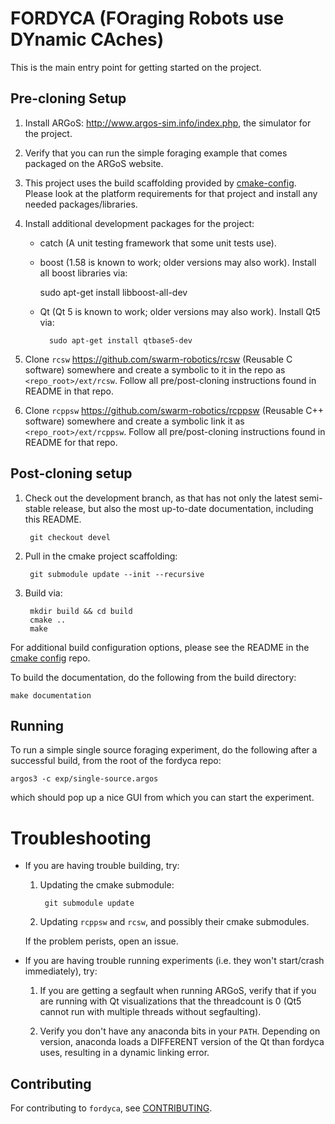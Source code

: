 # FORDYCA (FOraging Robots use DYnamic CAches)

This is the main entry point for getting started on the project.

## Pre-cloning Setup

1. Install ARGoS: http://www.argos-sim.info/index.php, the simulator
   for the project.

2. Verify that you can run the simple foraging example that comes
   packaged on the ARGoS website.

3. This project uses the build scaffolding provided by
   [cmake-config](https://github.com/jharwell/cmake-config). Please
   look at the platform requirements for that project and install any
   needed packages/libraries.

4. Install additional development packages for the project:

   - catch (A unit testing framework that some unit tests use).
   - boost (1.58 is known to work; older versions may also work). Install all
     boost libraries via:

        sudo  apt-get install libboost-all-dev

    - Qt (Qt 5 is known to work; older versions may also work). Install Qt5 via:

            sudo apt-get install qtbase5-dev

5. Clone `rcsw` https://github.com/swarm-robotics/rcsw (Reusable C software)
   somewhere and create a symbolic to it in the repo as
   `<repo_root>/ext/rcsw`. Follow all pre/post-cloning instructions found in
   README in that repo.

6. Clone `rcppsw` https://github.com/swarm-robotics/rcppsw (Reusable C++ software)
   somewhere and create a symbolic link it as
   `<repo_root>/ext/rcppsw`. Follow all pre/post-cloning instructions found in
   README for that repo.

## Post-cloning setup

1. Check out the development branch, as that has not only the latest semi-stable
   release, but also the most up-to-date documentation, including this README.

        git checkout devel

2. Pull in the cmake project scaffolding:

        git submodule update --init --recursive

3. Build via:

        mkdir build && cd build
        cmake ..
        make

For additional build configuration options, please see the README in
the [cmake config](https://github.com/jharwell/cmake-config) repo.

To build the documentation, do the following from the build directory:

    make documentation

## Running

To run a simple single source foraging experiment, do the following after a
successful build, from the root of the fordyca repo:

    argos3 -c exp/single-source.argos

which should pop up a nice GUI from which you can start the experiment.

# Troubleshooting

- If you are having trouble building, try:

  1. Updating the cmake submodule:

          git submodule update

  2. Updating `rcppsw` and `rcsw`, and possibly their cmake submodules.

  If the problem perists, open an issue.

- If you are having trouble running experiments (i.e. they won't start/crash
  immediately), try:

  1. If you are getting a segfault when running ARGoS, verify that if you are
     running with Qt visualizations that the threadcount is 0 (Qt5 cannot run
     with multiple threads without segfaulting).

  2. Verify you don't have any anaconda bits in your `PATH`. Depending on
     version, anaconda loads a DIFFERENT version of the Qt than fordyca uses,
     resulting in a dynamic linking error.

## Contributing

For contributing to `fordyca`, see
[CONTRIBUTING](https://github.com/swarm-robotics/rcppsw/blob/master/docs/CONTRIBUTING.md).
